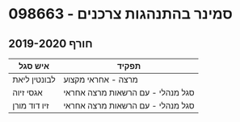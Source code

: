 # 098663 - סמינר בהתנהגות צרכנים

## חורף 2019-2020

| איש סגל | תפקיד |
| ---- | ---- |
| לבונטין ליאת | מרצה - אחראי מקצוע |
| אגסי זיוה | סגל מנהלי - עם הרשאות מרצה אחראי |
| זיו דוד מורן | סגל מנהלי - עם הרשאות מרצה אחראי |

